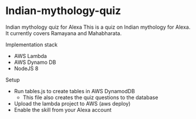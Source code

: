 # Indian-mythology-quiz
Indian mythology quiz for Alexa
This is a quiz on Indian mythology for Alexa. It currently covers Ramayana and Mahabharata.

Implementation stack
 - AWS Lambda
 - AWS Dynamo DB
 - NodeJS 8
 
Setup
 - Run tables.js to create tables in AWS DynamodDB
   - This file also creates the quiz questions to the database
 - Upload the lambda project to AWS (aws deploy)
 - Enable the skill from your Alexa account
